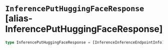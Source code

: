# `InferencePutHuggingFaceResponse` [alias-InferencePutHuggingFaceResponse]
```typescript
type InferencePutHuggingFaceResponse = [InferenceInferenceEndpointInfo](./InferenceInferenceEndpointInfo.md);
```
